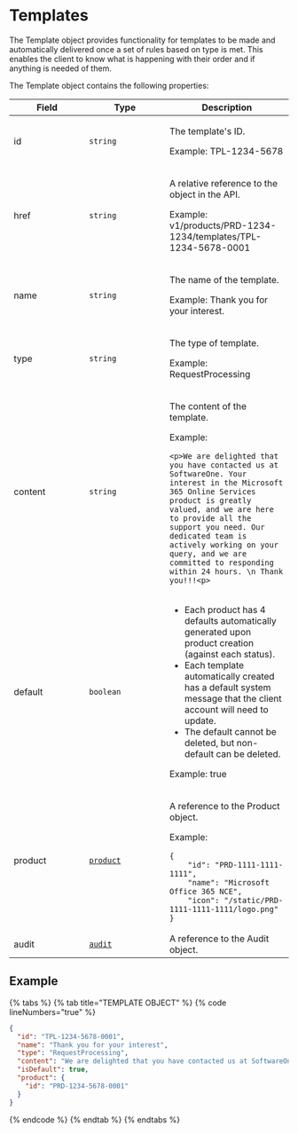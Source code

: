 # Templates

The Template object provides functionality for templates to be made and automatically delivered once a set of rules based on type is met. This enables the client to know what is happening with their order and if anything is needed of them.

The Template object contains the following properties:

<table><thead><tr><th width="120">Field</th><th width="129">Type</th><th>Description</th></tr></thead><tbody><tr><td>id</td><td><code>string</code></td><td><p>The template's ID.</p><p>Example: TPL-1234-5678</p></td></tr><tr><td>href</td><td><code>string</code></td><td><p>A relative reference to the object in the API.</p><p>Example: v1/products/PRD-1234-1234/templates/TPL-1234-5678-0001</p></td></tr><tr><td>name</td><td><code>string</code></td><td><p>The name of the template.</p><p>Example: Thank you for your interest.</p></td></tr><tr><td>type</td><td><code>string</code></td><td><p>The type of template.</p><p>Example: RequestProcessing</p></td></tr><tr><td>content</td><td><code>string</code></td><td><p>The content of the template.</p><p>Example:</p><pre class="language-html" data-overflow="wrap" data-line-numbers><code class="lang-html">&#x3C;p>We are delighted that you have contacted us at SoftwareOne. Your interest in the Microsoft 365 Online Services product is greatly valued, and we are here to provide all the support you need. Our dedicated team is actively working on your query, and we are committed to responding within 24 hours. \n Thank you!!!&#x3C;p>
</code></pre></td></tr><tr><td>default</td><td><code>boolean</code></td><td><ul><li>Each product has 4 defaults automatically generated upon product creation (against each status).</li><li>Each template automatically created has a default system message that the client account will need to update.</li><li>The default cannot be deleted, but non-default can be deleted.</li></ul><p>Example: true</p></td></tr><tr><td>product</td><td><a href="../product/"><code>product</code></a></td><td><p>A reference to the Product object.</p><p>Example:</p><pre class="language-json"><code class="lang-json">{
    "id": "PRD-1111-1111-1111",
    "name": "Microsoft Office 365 NCE",
    "icon": "/static/PRD-1111-1111-1111/logo.png"
} 
</code></pre></td></tr><tr><td>audit</td><td><a href="../../common-api-objects/audit.md"><code>audit</code></a></td><td>A reference to the Audit object.</td></tr></tbody></table>

## Example

{% tabs %}
{% tab title="TEMPLATE OBJECT" %}
{% code lineNumbers="true" %}
```json
{
  "id": "TPL-1234-5678-0001",
  "name": "Thank you for your interest",
  "type": "RequestProcessing",
  "content": "We are delighted that you have contacted us at SoftwareOne. Your interest in Microsoft 365 Online Services product is greatly valued, and we are here to provide all the support you need. Our dedicated team is actively working on your query, and we are committed to responding within 24 hours. \n Thank you!!!",
  "isDefault": true,
  "product": {
    "id": "PRD-1234-5678-0001"
  }
}
```
{% endcode %}
{% endtab %}
{% endtabs %}
